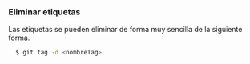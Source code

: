 ### Eliminar etiquetas

Las etiquetas se pueden eliminar de forma muy sencilla de la siguiente forma.

``` sh
  $ git tag -d <nombreTag>
```
